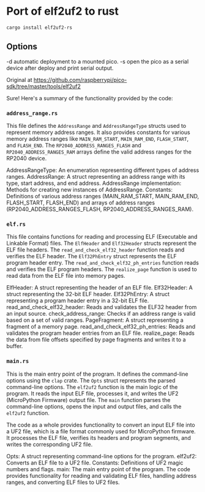 # Port of elf2uf2 to rust

```bash
cargo install elf2uf2-rs
```

## Options
-d automatic deployment to a mounted pico.
-s open the pico as a serial device after deploy and print serial output.

Original at https://github.com/raspberrypi/pico-sdk/tree/master/tools/elf2uf2

Sure! Here's a summary of the functionality provided by the code:

### `address_range.rs`
This file defines the `AddressRange` and `AddressRangeType` structs used to represent memory address ranges. It also provides constants for various memory address ranges like `MAIN_RAM_START`, `MAIN_RAM_END`, `FLASH_START`, and `FLASH_END`. The `RP2040_ADDRESS_RANGES_FLASH` and `RP2040_ADDRESS_RANGES_RAM` arrays define the valid address ranges for the RP2040 device.

AddressRangeType: An enumeration representing different types of address ranges.
AddressRange: A struct representing an address range with its type, start address, and end address.
AddressRange implementation: Methods for creating new instances of AddressRange.
Constants: Definitions of various address ranges (MAIN_RAM_START, MAIN_RAM_END, FLASH_START, FLASH_END) and arrays of address ranges (RP2040_ADDRESS_RANGES_FLASH, RP2040_ADDRESS_RANGES_RAM).

### `elf.rs`
This file contains functions for reading and processing ELF (Executable and Linkable Format) files. The `ElfHeader` and `Elf32Header` structs represent the ELF file headers. The `read_and_check_elf32_header` function reads and verifies the ELF header. The `Elf32PhEntry` struct represents the ELF program header entry. The `read_and_check_elf32_ph_entries` function reads and verifies the ELF program headers. The `realize_page` function is used to read data from the ELF file into memory pages.

ElfHeader: A struct representing the header of an ELF file.
Elf32Header: A struct representing the 32-bit ELF header.
Elf32PhEntry: A struct representing a program header entry in a 32-bit ELF file.
read_and_check_elf32_header: Reads and validates the ELF32 header from an input source.
check_address_range: Checks if an address range is valid based on a set of valid ranges.
PageFragment: A struct representing a fragment of a memory page.
read_and_check_elf32_ph_entries: Reads and validates the program header entries from an ELF file.
realize_page: Reads the data from file offsets specified by page fragments and writes it to a buffer.

### `main.rs`
This is the main entry point of the program. It defines the command-line options using the `clap` crate. The `Opts` struct represents the parsed command-line options. The `elf2uf2` function is the main logic of the program. It reads the input ELF file, processes it, and writes the UF2 (MicroPython Firmware) output file. The `main` function parses the command-line options, opens the input and output files, and calls the `elf2uf2` function.

The code as a whole provides functionality to convert an input ELF file into a UF2 file, which is a file format commonly used for MicroPython firmware. It processes the ELF file, verifies its headers and program segments, and writes the corresponding UF2 file.


Opts: A struct representing command-line options for the program.
elf2uf2: Converts an ELF file to a UF2 file.
Constants: Definitions of UF2 magic numbers and flags.
main: The main entry point of the program.
The code provides functionality for reading and validating ELF files, handling address ranges, and converting ELF files to UF2 files.